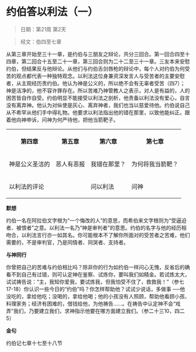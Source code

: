 # 约伯答以利法（一） 

> 日期：第21周 第2天

> 经文：伯四至七章

从第三章开始至三十一章，是约伯与三朋友之辩论，共分三回合。第一回合四至十四章，第二回合十五至二十一章，第三回合则为二十二至三十一章。三友本来安慰约伯，但结果反与他辩论。从他们与约伯舌剑唇枪的辩论中，每个人对约伯为何受苦的观点都代表一种独特观念。以利法这位身兼资深发言人与受苦者的主要安慰者，从主观经历责约伯。他认为神是公义的，所以绝不会有无辜者受苦（四7）；神是洁净的，他不容许罪存在。所以苦难乃神管教人之表示，对人是有益的，人的困苦皆自作自受。约伯明显不能接受以利法之剖析，他责备以利法没有爱心，自言没有离弃神。他认为对纵使是灰心、离弃神者，我们也当以慈爱待他。约伯说自己从不希罕从他们手中得礼物。他要求以利法指出他的错在那里，以致他能纠正。跟着他向神申诉，问神为何严待他，把他当箭靶子。

<table>
 <tbody>
  <tr>
   <th><p>第四章</p></th>
   <th><p>第五章</p></th>
   <th><p>第六章</p></th>
   <th><p>第七章</p></th>
  </tr>
  <tr>
   <td><p>神是公义圣洁的</p></td>
   <td><p>恶人有恶报</p></td>
   <td><p>我错在那里？</p></td>
   <td><p>为何将我当箭靶？</p></td>
  </tr>
  <tr>
   <td colspan="2"><p>以利法的评论</p></td>
   <td><p>问以利法</p></td>
   <td><p>问神</p></td>
  </tr>
 </tbody>
</table>

**默想**

约伯一名在阿拉伯文字根为“一个悔改的人”的意思，而希伯来文字根则为“受逼迫者、被恨者”之意。以利法一名乃“神是审判者”的意思。约伯的名字与他的经历相吻合，以利法言行亦一如其名。你可能根本不了解你所面对的受苦者之苦难，他们需要的，不是审判官，乃是同情者、同哭者、支持者。

**与神同行**

你曾把自己的苦难与约伯相比吗？除非你的行为如约伯一样问心无愧，反省后的确看不到自己有过错，则可认定神在鉴察、试炼你，要叫我们如精金。若试炼太大，试试祷告说：“主，我知你爱我，要试炼我，但我怕受不住了，救救我！”（参七 17-18）你认识一些今日的“约伯”吗？你怎样帮助他？试试少说话，多做事 ──他没吃的，拿给他吃；没喝的，拿给他喝；他的小孩没有人照顾，帮助他看顾小孩、料理家务；经济有困难的，借钱给他，为他祷告……。在祷告中认定神不会“戏弄”我们，乃要建立我们，求神指示他要在哪方面建立我们。（参二十三10，四二5）

**金句**

约伯记七章十七至十八节



